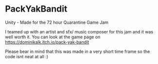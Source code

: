 # PackYakBandit
Unity - Made for the 72 hour Quarantine Game Jam

I teamed up with an artist and sfx/ music composer for this jam and it was well worth it.
You can look at the game page on https://dominikalk.itch.io/pack-yak-bandit

Please bear in mind that this was made in a very short time frame so the code isnt neat at all :)
